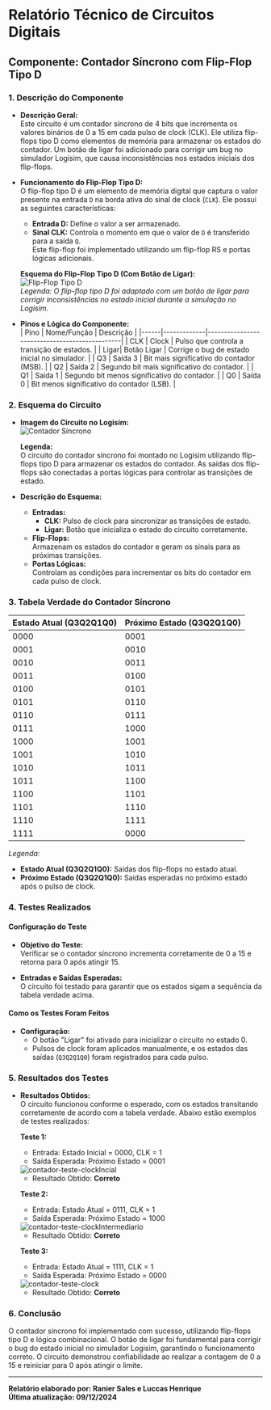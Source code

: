 # Relatório Técnico de Circuitos Digitais

## Componente: Contador Síncrono com Flip-Flop Tipo D

### 1. Descrição do Componente

- **Descrição Geral:**  
  Este circuito é um contador síncrono de 4 bits que incrementa os valores binários de 0 a 15 em cada pulso de clock (CLK). Ele utiliza flip-flops tipo D como elementos de memória para armazenar os estados do contador. Um botão de ligar foi adicionado para corrigir um bug no simulador Logisim, que causa inconsistências nos estados iniciais dos flip-flops.

- **Funcionamento do Flip-Flop Tipo D:**  
  O flip-flop tipo D é um elemento de memória digital que captura o valor presente na entrada `D` na borda ativa do sinal de clock (`CLK`). Ele possui as seguintes características:
  - **Entrada D:** Define o valor a ser armazenado.
  - **Sinal CLK:** Controla o momento em que o valor de `D` é transferido para a saída `Q`.  
  Este flip-flop foi implementado utilizando um flip-flop RS e portas lógicas adicionais.

  **Esquema do Flip-Flop Tipo D (Com Botão de Ligar):**  
  ![Flip-Flop Tipo D](Imagens/FlipFlopD.png)  
  *Legenda: O flip-flop tipo D foi adaptado com um botão de ligar para corrigir inconsistências no estado inicial durante a simulação no Logisim.*  

- **Pinos e Lógica do Componente:**  
  | Pino | Nome/Função | Descrição                                     |
  |------|-------------|-----------------------------------------------|
  | CLK  | Clock       | Pulso que controla a transição de estados.    |
  | Ligar| Botão Ligar | Corrige o bug de estado inicial no simulador. |
  | Q3   | Saída 3     | Bit mais significativo do contador (MSB).     |
  | Q2   | Saída 2     | Segundo bit mais significativo do contador.   |
  | Q1   | Saída 1     | Segundo bit menos significativo do contador.  |
  | Q0   | Saída 0     | Bit menos significativo do contador (LSB).    |

### 2. Esquema do Circuito

- **Imagem do Circuito no Logisim:**  
  ![Contador Síncrono](Imagens/ContadorSincrono.png)  

  **Legenda:**  
  O circuito do contador síncrono foi montado no Logisim utilizando flip-flops tipo D para armazenar os estados do contador. As saídas dos flip-flops são conectadas a portas lógicas para controlar as transições de estado.

- **Descrição do Esquema:**  
  - **Entradas:**  
    - **CLK:** Pulso de clock para sincronizar as transições de estado.  
    - **Ligar:** Botão que inicializa o estado do circuito corretamente.  
  - **Flip-Flops:**  
    Armazenam os estados do contador e geram os sinais para as próximas transições.  
  - **Portas Lógicas:**  
    Controlam as condições para incrementar os bits do contador em cada pulso de clock.  

### 3. Tabela Verdade do Contador Síncrono

| Estado Atual (Q3Q2Q1Q0) | Próximo Estado (Q3Q2Q1Q0) |
|--------------------------|---------------------------|
| 0000                    | 0001                     |
| 0001                    | 0010                     |
| 0010                    | 0011                     |
| 0011                    | 0100                     |
| 0100                    | 0101                     |
| 0101                    | 0110                     |
| 0110                    | 0111                     |
| 0111                    | 1000                     |
| 1000                    | 1001                     |
| 1001                    | 1010                     |
| 1010                    | 1011                     |
| 1011                    | 1100                     |
| 1100                    | 1101                     |
| 1101                    | 1110                     |
| 1110                    | 1111                     |
| 1111                    | 0000                     |

*Legenda:*  
- **Estado Atual (Q3Q2Q1Q0):** Saídas dos flip-flops no estado atual.  
- **Próximo Estado (Q3Q2Q1Q0):** Saídas esperadas no próximo estado após o pulso de clock.

### 4. Testes Realizados

#### Configuração do Teste

- **Objetivo do Teste:**  
  Verificar se o contador síncrono incrementa corretamente de 0 a 15 e retorna para 0 após atingir 15.

- **Entradas e Saídas Esperadas:**  
  O circuito foi testado para garantir que os estados sigam a sequência da tabela verdade acima.

#### Como os Testes Foram Feitos

- **Configuração:**  
  - O botão "Ligar" foi ativado para inicializar o circuito no estado 0.  
  - Pulsos de clock foram aplicados manualmente, e os estados das saídas (`Q3Q2Q1Q0`) foram registrados para cada pulso.  

### 5. Resultados dos Testes

- **Resultados Obtidos:**  
  O circuito funcionou conforme o esperado, com os estados transitando corretamente de acordo com a tabela verdade. Abaixo estão exemplos de testes realizados:

  **Teste 1:**  
  - Entrada: Estado Inicial = 0000, CLK = 1  
  - Saída Esperada: Próximo Estado = 0001
    
  <img src="Imagens/ContadorTeste1.png" alt="contador-teste-clockIncial" />
  
  - Resultado Obtido: **Correto**  

  **Teste 2:**  
  - Entrada: Estado Atual = 0111, CLK = 1  
  - Saída Esperada: Próximo Estado = 1000

  <img src="Imagens/ContadorTeste2.png" alt="contador-teste-clockIntermediario" />

  - Resultado Obtido: **Correto**  

  **Teste 3:**  
  - Entrada: Estado Atual = 1111, CLK = 1  
  - Saída Esperada: Próximo Estado = 0000
    
  <img src="Imagens/ContadorTeste3.png" alt="contador-teste-clock" />
  
  - Resultado Obtido: **Correto**  

### 6. Conclusão

O contador síncrono foi implementado com sucesso, utilizando flip-flops tipo D e lógica combinacional. O botão de ligar foi fundamental para corrigir o bug do estado inicial no simulador Logisim, garantindo o funcionamento correto. O circuito demonstrou confiabilidade ao realizar a contagem de 0 a 15 e reiniciar para 0 após atingir o limite.

---

**Relatório elaborado por: Ranier Sales e Luccas Henrique**  
**Última atualização: 09/12/2024**
